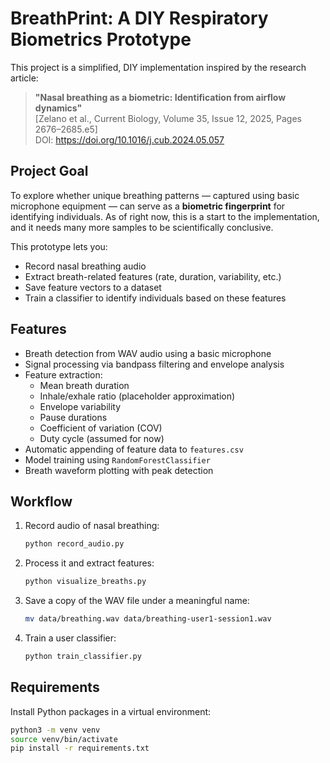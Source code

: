 # BreathPrint: A DIY Respiratory Biometrics Prototype

This project is a simplified, DIY implementation inspired by the research article:

> **"Nasal breathing as a biometric: Identification from airflow dynamics"**  
> [Zelano et al., Current Biology, Volume 35, Issue 12, 2025, Pages 2676–2685.e5]  
> DOI: https://doi.org/10.1016/j.cub.2024.05.057

##  Project Goal

To explore whether unique breathing patterns — captured using basic microphone equipment — can serve as a **biometric fingerprint** for identifying individuals. As of right now, this is a start to the implementation, and it needs many more samples to be scientifically conclusive.

This prototype lets you:
- Record nasal breathing audio
- Extract breath-related features (rate, duration, variability, etc.)
- Save feature vectors to a dataset
- Train a classifier to identify individuals based on these features

##  Features

- Breath detection from WAV audio using a basic microphone
- Signal processing via bandpass filtering and envelope analysis
- Feature extraction:
  - Mean breath duration
  - Inhale/exhale ratio (placeholder approximation)
  - Envelope variability
  - Pause durations
  - Coefficient of variation (COV)
  - Duty cycle (assumed for now)
- Automatic appending of feature data to `features.csv`
- Model training using `RandomForestClassifier`
- Breath waveform plotting with peak detection

##  Workflow

1. Record audio of nasal breathing:
    ```bash
    python record_audio.py
    ```

2. Process it and extract features:
    ```bash
    python visualize_breaths.py
    ```

3. Save a copy of the WAV file under a meaningful name:
    ```bash
    mv data/breathing.wav data/breathing-user1-session1.wav
    ```

4. Train a user classifier:
    ```bash
    python train_classifier.py
    ```


##  Requirements

Install Python packages in a virtual environment:

```bash
python3 -m venv venv
source venv/bin/activate
pip install -r requirements.txt
